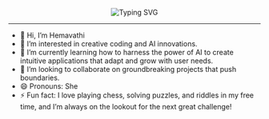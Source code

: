<div align="center">

![Typing SVG](https://readme-typing-svg.demolab.com?font=Fira+Code&size=24&pause=1000&color=F7971E&width=800&lines=Hi%2C+I’m+Hemavathi+👩‍💻;Web+Developer+|+MERN+Full+Stack+Developer+|+Backend+Developer)

</div>








---

- 👋 Hi, I’m Hemavathi  
- 👀 I’m interested in creative coding and AI innovations.  
- 🌱 I’m currently learning how to harness the power of AI to create intuitive applications that adapt and grow with user needs.  
- 🤝 I’m looking to collaborate on groundbreaking projects that push boundaries.  
- 😄 Pronouns: She  
- ⚡ Fun fact: I love playing chess, solving puzzles, and riddles in my free time, and I’m always on the lookout for the next great challenge!

<!---
Hemavathi-Code20/Hemavathi-Code20 is a ✨ special ✨ repository because its `README.md` (this file) appears on your GitHub profile.
You can click the Preview link to take a look at your changes.
--->
